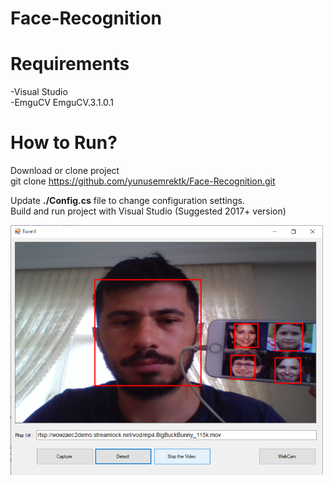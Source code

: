 # Face-Recognition

# Requirements
-Visual Studio  
-EmguCV EmguCV.3.1.0.1


# How to Run?
  Download or clone project  
  git  clone https://github.com/yunusemrektk/Face-Recognition.git        
    
  Update **./Config.cs** file to change configuration settings.  
  Build and run project with Visual Studio (Suggested 2017+ version)
  
  <img src="Face%20Recognition/test.png" width=500>
